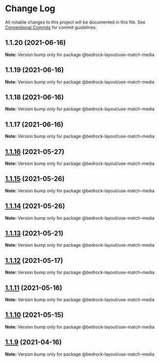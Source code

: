 # Change Log

All notable changes to this project will be documented in this file.
See [Conventional Commits](https://conventionalcommits.org) for commit guidelines.

## 1.1.20 (2021-06-16)

**Note:** Version bump only for package @bedrock-layout/use-match-media





## 1.1.19 (2021-06-16)

**Note:** Version bump only for package @bedrock-layout/use-match-media





## 1.1.18 (2021-06-16)

**Note:** Version bump only for package @bedrock-layout/use-match-media





## 1.1.17 (2021-06-16)

**Note:** Version bump only for package @bedrock-layout/use-match-media





## [1.1.16](https://github.com/Bedrock-Layouts/Bedrock/compare/@bedrock-layout/use-match-media@1.1.15...@bedrock-layout/use-match-media@1.1.16) (2021-05-27)

**Note:** Version bump only for package @bedrock-layout/use-match-media





## [1.1.15](https://github.com/Bedrock-Layouts/Bedrock/compare/@bedrock-layout/use-match-media@1.1.14...@bedrock-layout/use-match-media@1.1.15) (2021-05-26)

**Note:** Version bump only for package @bedrock-layout/use-match-media





## [1.1.14](https://github.com/Bedrock-Layouts/Bedrock/compare/@bedrock-layout/use-match-media@1.1.13...@bedrock-layout/use-match-media@1.1.14) (2021-05-26)

**Note:** Version bump only for package @bedrock-layout/use-match-media





## [1.1.13](https://github.com/Bedrock-Layouts/Bedrock/compare/@bedrock-layout/use-match-media@1.1.12...@bedrock-layout/use-match-media@1.1.13) (2021-05-21)

**Note:** Version bump only for package @bedrock-layout/use-match-media





## [1.1.12](https://github.com/Bedrock-Layouts/Bedrock/compare/@bedrock-layout/use-match-media@1.1.11...@bedrock-layout/use-match-media@1.1.12) (2021-05-17)

**Note:** Version bump only for package @bedrock-layout/use-match-media





## [1.1.11](https://github.com/Bedrock-Layouts/Bedrock/compare/@bedrock-layout/use-match-media@1.1.10...@bedrock-layout/use-match-media@1.1.11) (2021-05-16)

**Note:** Version bump only for package @bedrock-layout/use-match-media





## [1.1.10](https://github.com/Bedrock-Layouts/Bedrock/compare/@bedrock-layout/use-match-media@1.1.9...@bedrock-layout/use-match-media@1.1.10) (2021-05-15)

**Note:** Version bump only for package @bedrock-layout/use-match-media





## [1.1.9](https://github.com/Bedrock-Layouts/Bedrock/compare/@bedrock-layout/use-match-media@1.1.8...@bedrock-layout/use-match-media@1.1.9) (2021-04-16)

**Note:** Version bump only for package @bedrock-layout/use-match-media
